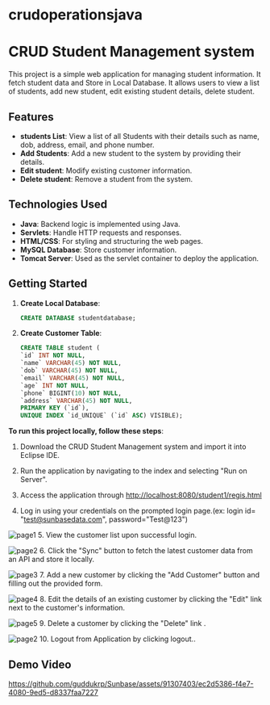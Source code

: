 # crudoperationsjava

# CRUD Student Management system 

This project is a simple web application for managing student information. It fetch student data and Store in Local Database. It allows users to view a list of students, add new student, edit existing student details, delete student.

## Features

- **students List**: View a list of all Students with their details such as name, dob, address, email, and phone number.
- **Add Students**: Add a new student to the system by providing their details.
- **Edit student**: Modify existing customer information.
- **Delete student**: Remove a student from the system.

## Technologies Used

- **Java**: Backend logic is implemented using Java.
- **Servlets**: Handle HTTP requests and responses.
- **HTML/CSS**: For styling and structuring the web pages.
- **MySQL Database**: Store customer information.
- **Tomcat Server**: Used as the servlet container to deploy the application.

## Getting Started

1. **Create Local Database**:
    ```sql
    CREATE DATABASE studentdatabase;
    ```

2. **Create Customer Table**:
    ```sql
   CREATE TABLE student (
   `id` INT NOT NULL,
   `name` VARCHAR(45) NOT NULL,
   `dob` VARCHAR(45) NOT NULL,
   `email` VARCHAR(45) NOT NULL,
   `age` INT NOT NULL,
   `phone` BIGINT(10) NOT NULL,
   `address` VARCHAR(45) NOT NULL,
   PRIMARY KEY (`id`),
   UNIQUE INDEX `id_UNIQUE` (`id` ASC) VISIBLE);
    ```

**To run this project locally, follow these steps**:
   
1. Download the CRUD Student Management system and import it into Eclipse IDE.
   
2. Run the application by navigating to the index and selecting "Run on Server".
   
3. Access the application through [http://localhost:8080/student1/regis.html](http://localhost:8080/student1/regis.html)
   
4. Log in using your credentials on the prompted login page.(ex: login id= "test@sunbasedata.com", password="Test@123")
   
  ![page1](https://github.com/guddukrp/SunbaseProject/assets/91307403/ff43efdf-a537-4884-b89f-b2472b8f6524)
5. View the customer list upon successful login.
   
  ![page2](https://github.com/guddukrp/SunbaseProject/assets/91307403/72d3c0ac-7568-41a9-bbf2-57b15d292e36)
6. Click the "Sync" button to fetch the latest customer data from an API and store it locally.
    
  ![page3](https://github.com/guddukrp/SunbaseProject/assets/91307403/2c53af06-f020-46e1-98a7-f35e28c8dc51)
7. Add a new customer by clicking the "Add Customer" button and filling out the provided form.
   
  ![page4](https://github.com/guddukrp/SunbaseProject/assets/91307403/af2c0b68-417f-4ac6-a053-3b2650825c31)
8. Edit the details of an existing customer by clicking the "Edit" link next to the customer's information.
    
  ![page5](https://github.com/guddukrp/SunbaseProject/assets/91307403/3c6d7ac9-6b36-4340-8a0d-4b2e0176585d)
9. Delete a customer by clicking the "Delete" link .
    
  ![page2](https://github.com/guddukrp/SunbaseProject/assets/91307403/72d3c0ac-7568-41a9-bbf2-57b15d292e36)
10. Logout from Application by clicking logout..


## Demo Video


[https://github.com/guddukrp/Sunbase/assets/91307403/ec2d5386-f4e7-4080-9ed5-d8337faa7227
](https://github.com/guddukrp/SunbaseProject/assets/91307403/c6a1d670-3444-4598-bc81-0a0535f303e1
)


